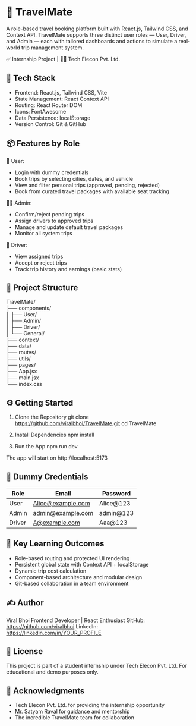 
🚀 TravelMate
=============

A role-based travel booking platform built with React.js, Tailwind CSS, and Context API.
TravelMate supports three distinct user roles — User, Driver, and Admin — each with tailored dashboards and actions to simulate a real-world trip management system.

✅ Internship Project | 👨‍💻 Tech Elecon Pvt. Ltd. 



🧰 Tech Stack
--------------
- Frontend: React.js, Tailwind CSS, Vite
- State Management: React Context API
- Routing: React Router DOM
- Icons: FontAwesome
- Data Persistence: localStorage
- Version Control: Git & GitHub

📦 Features by Role
--------------------

👤 User:
- Login with dummy credentials
- Book trips by selecting cities, dates, and vehicle
- View and filter personal trips (approved, pending, rejected)
- Book from curated travel packages with available seat tracking

👨‍💼 Admin:
- Confirm/reject pending trips
- Assign drivers to approved trips
- Manage and update default travel packages
- Monitor all system trips

🚗 Driver:
- View assigned trips
- Accept or reject trips
- Track trip history and earnings (basic stats)

📁 Project Structure
---------------------

TravelMate/ <br>
├── components/        <br>
│   ├── User/          <br>
│   ├── Admin/         <br>
│   ├── Driver/        <br>
│   └── General/       <br>
├── context/           <br>
├── data/              <br>
├── routes/            <br>
├── utils/             <br>
├── pages/             <br>
├── App.jsx            <br>
├── main.jsx           <br>
└── index.css          <br>



⚙️ Getting Started
-------------------
1. Clone the Repository
   git clone https://github.com/viralbhoi/TravelMate.git
   cd TravelMate

2. Install Dependencies
   npm install

3. Run the App
   npm run dev

The app will start on http://localhost:5173

🧪 Dummy Credentials
---------------------
| Role   | Email              | Password |
|--------|--------------------|----------|
| User   | Alice@example.com    | Alice@123      |
| Admin  | admin@example.com   | admin@123      |
| Driver | A@example.com  | Aaa@123      |

🎯 Key Learning Outcomes
-------------------------
- Role-based routing and protected UI rendering
- Persistent global state with Context API + localStorage
- Dynamic trip cost calculation
- Component-based architecture and modular design
- Git-based collaboration in a team environment

✍️ Author
----------
Viral Bhoi
Frontend Developer | React Enthusiast
GitHub: https://github.com/viralbhoi
LinkedIn: https://linkedin.com/in/YOUR_PROFILE

📜 License
-----------
This project is part of a student internship under Tech Elecon Pvt. Ltd.
For educational and demo purposes only.

🙌 Acknowledgments
--------------------
- Tech Elecon Pvt. Ltd. for providing the internship opportunity
- Mr. Satyam Raval for guidance and mentorship
- The incredible TravelMate team for collaboration
